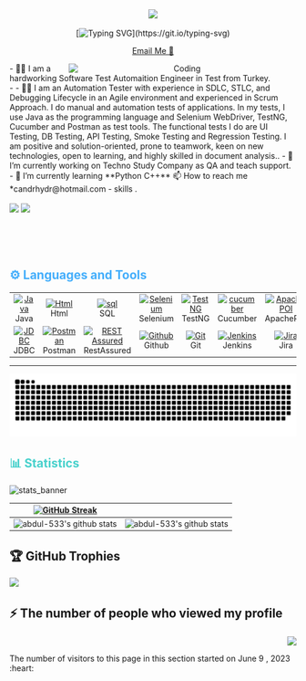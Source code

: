 <div id="header" align="center">
  <img src="https://media.giphy.com/media/M9gbBd9nbDrOTu1Mqx/giphy.gif" width="100"/>   
 
[![Typing SVG](https://readme-typing-svg.herokuapp.com?color=%2336BCF7&center=true&vCenter=true&width=600&lines=Hi+there+👋,+I+am+HaydarCan+Durmaz;+Welcome+to+My+Profile!;I+have+3+years%2B+experience+as+a+SDET...)](https://git.io/typing-svg)

 [Email Me 📧](mailto:candrhydr@hotmail.com) 
            
            
 <img align="right" alt="Coding" width="400" src="https://camo.githubusercontent.com/cae12fddd9d6982901d82580bdf321d81fb299141098ca1c2d4891870827bf17/68747470733a2f2f6d69726f2e6d656469756d2e636f6d2f6d61782f313336302f302a37513379765349765f7430696f4a2d5a2e676966">
</div >
            - 👨‍💻 I am a hardworking Software Test Automaition Engineer in Test from Turkey.<br/>
				- - 👨‍💻 I am an Automation Tester with experience in SDLC, STLC, and Debugging Lifecycle in an Agile environment and experienced in Scrum Approach. I do manual and automation tests of applications. In my tests, I use Java as the programming language and Selenium WebDriver, TestNG, Cucumber and Postman as test tools. The functional tests I do are UI Testing, DB Testing, API Testing, Smoke Testing and Regression Testing. I am positive and solution-oriented, prone to teamwork, keen on new technologies, open to learning, and highly skilled in document analysis..
- 💼 I’m currently working on Techno Study Company as QA and teach support.
- 🌱 I’m currently learning **Python C++**
📫 How to reach me *candrhydr@hotmail.com -  skills . <br/></h1><br/>
				
<div>
<a href="https://www.linkedin.com/in/haydar-can-durmaz-98b04826a/" target="_blank"><img src="https://img.shields.io/badge/-LinkedIn-%230077B5?style=for-the-badge&logo=linkedin&logoColor=white" target="_blank"></a>  
<a href="https://instagram.com/canhydrmz?igshid=OGQ5ZDc2ODk2ZA==" target="_blank">
  <img src="https://img.shields.io/badge/-Instagram-%23800080?style=for-the-badge&logo=instagram&logoColor=white" target="_blank">
</a>
</div>
								
<br/> <br/> <br/> <h2 style="color: #44AEFB">⚙️ Languages and Tools</h2>
<table align="center">
  <tr>
    <td align="center" width="96">
      <a href="#macropower-tech">
        <img src="https://www.svgrepo.com/show/303388/java-4-logo.svg" width="50" height="50" alt="Java" />
      </a>
      <br>Java
    </td>
    <td align="center" width="96">
      <a href="#macropower-tech">
        <img src="https://www.svgrepo.com/show/197982/html.svg" width="48" height="48" alt="Html" />
      </a>
      <br>Html
    </td>
    <td align="center" width="96">
      <a href="#macropower-tech">
        <img src="https://www.svgrepo.com/show/255832/sql.svg" alt="sql" width="48" height="48" alt="SQL" />
      </a>
      <br>SQL
    </td>
    <td align="center" width="96">
      <a href="#macropower-tech">
        <img src="https://www.svgrepo.com/show/354321/selenium.svg" width="48" height="48" alt="Selenium" />
      </a>
      <br>Selenium
    </td>
    <td align="center" width="96">
      <a href="#macropower-tech">
        <img src="https://i0.wp.com/blog.knoldus.com/wp-content/uploads/2020/01/TESTNG.png?resize=1024%2C576&ssl=1" width="48" height="48" alt="TestNG" />
      </a>
      <br>TestNG
    </td>
    <td align="center" width="96">
      <a href="#macropower-tech">
        <img src="https://www.svgrepo.com/show/353625/cucumber.svg" alt="cucumber" width="48" height="48" alt="Cucumber" />
      </a>
      <br>Cucumber
    </td>
    <td align="center" width="96">
      <a href="#macropower-tech" >
        <img src="https://www.svgrepo.com/show/353400/apache.svg" width="48" height="48" alt="ApachePOI" />
      </a>
      <br>ApachePOI
    </td>
   </td>
    <td align="center" width="96">
      <a href="#macropower-tech">
        <img src="https://www.svgrepo.com/show/306453/mysql.svg" width="48" height="48" alt="MySQL" />
      </a>
      <br>MySQL
  </tr>
  <tr>
    <td align="center" width="96"> 
      <a href="#macropower-tech" >
        <img src="https://nehajain216.github.io/img/jdbc.png" width="48" height="48" alt="JDBC" />
      </a>
      <br>JDBC
    </td>
    <td align="center" width="96">
      <a href="#macropower-tech" >
        <img src="https://voyager.postman.com/logo/postman-logo-orange-stacked.svg" alt="Postman" />
      </a>
      <br>Postman
    </td>
    <td align="center"  width="96">
      <a href="#macropower-tech">
        <img src="https://avatars.githubusercontent.com/u/19369327?s=200&v=4" width="48" height="48" alt="REST Assured" />
      </a>
      <br>RestAssured
    </td>
    <td align="center"  width="96">
      <a href="#macropower-tech">
        <img src="https://www.svgrepo.com/show/344880/github.svg" width="48" height="48" alt="Github" />
      </a>
      <br>Github
    </td>
   </td>
    <td align="center"  width="96">
      <a href="#macropower-tech">
        <img src="https://user-images.githubusercontent.com/108164455/209452977-23662e97-8f89-4a78-8172-70ae174df18c.png" width="48" height="48" alt="Git" />
      </a>
      <br>Git
    </td>
    <td align="center" width="96">
      <a href="#macropower-tech">
        <img src="https://www.svgrepo.com/show/353929/jenkins.svg" width="48" height="48" alt="Jenkins" />
      </a>
      <br>Jenkins
    </td>
    <td align="center"  width="96">
      <a href="#macropower-tech">
        <img src="https://www.svgrepo.com/show/376328/jira.svg" width="48" height="48" alt="Jira" />
      </a>
      <br>Jira
    </td>
    <td align="center" width="96">
      <a href="#macropower-tech" >
        <img src="https://pbs.twimg.com/profile_images/1034362081141817344/Yv4OcNVG_400x400.jpg" width="48" height="48" alt="Xray" />
      </a>
      <br>Xray
    </td>
   </td>
    <td align="center" width="96">
      <a href="#macropower-tech" >
        <img src="https://user-images.githubusercontent.com/108164455/209253267-1f039c1b-3732-440b-947b-d2c3f8d7cd68.png" width="48" height="48" alt="Maven" />
      </a>
      <br>Maven
  </tr>
</table>

--------------------------------------------------------------------------------------------------------------------------------------------------------

<div align="center">
<img src="https://raw.githubusercontent.com/Platane/snk/output/github-contribution-grid-snake.svg">
</div>


   <h2 style="color: #48d1cc">📊 Statistics</h2>

![stats_banner](https://user-images.githubusercontent.com/78341798/194534778-d662496c-ae00-4e8d-ae9b-b90912054e7f.gif)

|       [![GitHub Streak](https://streak-stats.demolab.com?user=abdul-533&theme=ocean-gradient&hide_border=true&border_radius=8)](https://git.io/streak-stats)       |                                                                                                                                                                                                                                                          |
|-----------------------------------------------------------------------------------------------------------------------------------------|---------------------------------------------------------------------------------------------------------------------------|
| ![abdul-533's github stats](https://github-readme-stats.vercel.app/api?username=abdul-533&show_icons=true&theme=radical&include_all_commits=true) | ![abdul-533's github stats](https://github-readme-stats.vercel.app/api/top-langs/?username=abdul-533&theme=radical&layout=compact) |



   
## 🏆 GitHub Trophies
![](https://github-profile-trophy.vercel.app/?username=HaydarCanDurmaz&theme=radical&no-frame=false&no-bg=true&margin-w=4)   

 ## ⚡ The number of people who viewed my profile
<div>
<p align="right"><img align="center" src="https://profile-counter.glitch.me/{HaydarCanDurmaz}/count.svg" /> </p> 
</div>
The number of visitors to this page in this section started on June 9 , 2023 :heart:<br/>
<br>
     

